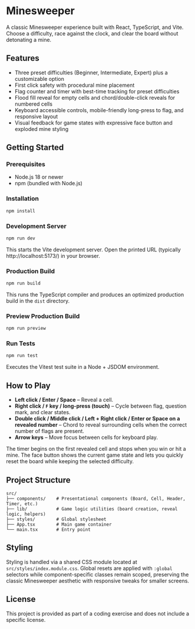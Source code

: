 # Minesweeper

A classic Minesweeper experience built with React, TypeScript, and Vite. Choose a difficulty, race against the clock, and clear the board without detonating a mine.

## Features

- Three preset difficulties (Beginner, Intermediate, Expert) plus a customizable option
- First click safety with procedural mine placement
- Flag counter and timer with best-time tracking for preset difficulties
- Flood fill reveal for empty cells and chord/double-click reveals for numbered cells
- Keyboard accessible controls, mobile-friendly long-press to flag, and responsive layout
- Visual feedback for game states with expressive face button and exploded mine styling

## Getting Started

### Prerequisites

- Node.js 18 or newer
- npm (bundled with Node.js)

### Installation

```bash
npm install
```

### Development Server

```bash
npm run dev
```

This starts the Vite development server. Open the printed URL (typically http://localhost:5173/) in your browser.

### Production Build

```bash
npm run build
```

This runs the TypeScript compiler and produces an optimized production build in the `dist` directory.

### Preview Production Build

```bash
npm run preview
```

### Run Tests

```bash
npm run test
```

Executes the Vitest test suite in a Node + JSDOM environment.

## How to Play

- **Left click / Enter / Space** – Reveal a cell.
- **Right click / `F` key / long-press (touch)** – Cycle between flag, question mark, and clear states.
- **Double click / Middle click / Left + Right click / Enter or Space on a revealed number** – Chord to reveal surrounding cells when the correct number of flags are present.
- **Arrow keys** – Move focus between cells for keyboard play.

The timer begins on the first revealed cell and stops when you win or hit a mine. The face button shows the current game state and lets you quickly reset the board while keeping the selected difficulty.

## Project Structure

```
src/
├── components/    # Presentational components (Board, Cell, Header, Timer, etc.)
├── lib/           # Game logic utilities (board creation, reveal logic, helpers)
├── styles/        # Global stylesheet
├── App.tsx        # Main game container
└── main.tsx       # Entry point
```

## Styling

Styling is handled via a shared CSS module located at `src/styles/index.module.css`. Global resets are applied with `:global` selectors while component-specific classes remain scoped, preserving the classic Minesweeper aesthetic with responsive tweaks for smaller screens.

## License

This project is provided as part of a coding exercise and does not include a specific license.
